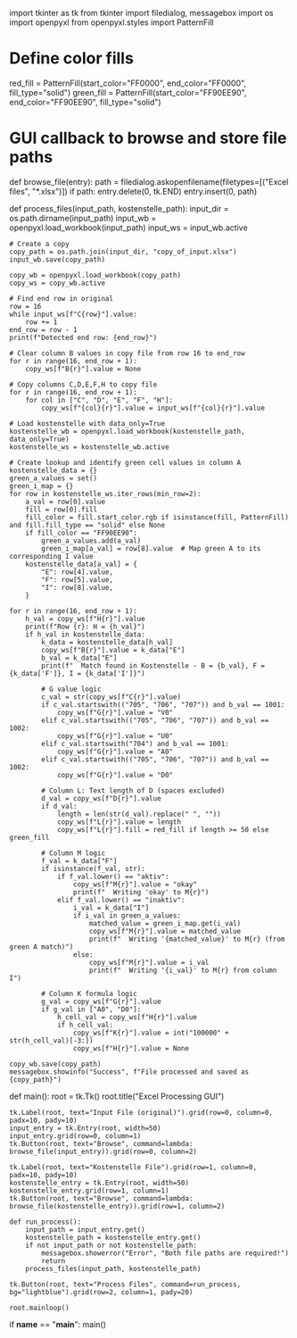 import tkinter as tk
from tkinter import filedialog, messagebox
import os
import openpyxl
from openpyxl.styles import PatternFill

# Define color fills
red_fill = PatternFill(start_color="FF0000", end_color="FF0000", fill_type="solid")
green_fill = PatternFill(start_color="FF90EE90", end_color="FF90EE90", fill_type="solid")

# GUI callback to browse and store file paths
def browse_file(entry):
    path = filedialog.askopenfilename(filetypes=[("Excel files", "*.xlsx")])
    if path:
        entry.delete(0, tk.END)
        entry.insert(0, path)

def process_files(input_path, kostenstelle_path):
    input_dir = os.path.dirname(input_path)
    input_wb = openpyxl.load_workbook(input_path)
    input_ws = input_wb.active

    # Create a copy
    copy_path = os.path.join(input_dir, "copy_of_input.xlsx")
    input_wb.save(copy_path)

    copy_wb = openpyxl.load_workbook(copy_path)
    copy_ws = copy_wb.active

    # Find end row in original
    row = 16
    while input_ws[f"C{row}"].value:
        row += 1
    end_row = row - 1
    print(f"Detected end row: {end_row}")

    # Clear column B values in copy file from row 16 to end_row
    for r in range(16, end_row + 1):
        copy_ws[f"B{r}"].value = None

    # Copy columns C,D,E,F,H to copy file
    for r in range(16, end_row + 1):
        for col in ["C", "D", "E", "F", "H"]:
            copy_ws[f"{col}{r}"].value = input_ws[f"{col}{r}"].value

    # Load kostenstelle with data_only=True
    kostenstelle_wb = openpyxl.load_workbook(kostenstelle_path, data_only=True)
    kostenstelle_ws = kostenstelle_wb.active

    # Create lookup and identify green cell values in column A
    kostenstelle_data = {}
    green_a_values = set()
    green_i_map = {}
    for row in kostenstelle_ws.iter_rows(min_row=2):
        a_val = row[0].value
        fill = row[0].fill
        fill_color = fill.start_color.rgb if isinstance(fill, PatternFill) and fill.fill_type == "solid" else None
        if fill_color == "FF90EE90":
            green_a_values.add(a_val)
            green_i_map[a_val] = row[8].value  # Map green A to its corresponding I value
        kostenstelle_data[a_val] = {
            "E": row[4].value,
            "F": row[5].value,
            "I": row[8].value,
        }

    for r in range(16, end_row + 1):
        h_val = copy_ws[f"H{r}"].value
        print(f"Row {r}: H = {h_val}")
        if h_val in kostenstelle_data:
            k_data = kostenstelle_data[h_val]
            copy_ws[f"B{r}"].value = k_data["E"]
            b_val = k_data["E"]
            print(f"  Match found in Kostenstelle - B = {b_val}, F = {k_data['F']}, I = {k_data['I']}")

            # G value logic
            c_val = str(copy_ws[f"C{r}"].value)
            if c_val.startswith(("705", "706", "707")) and b_val == 1001:
                copy_ws[f"G{r}"].value = "V0"
            elif c_val.startswith(("705", "706", "707")) and b_val == 1002:
                copy_ws[f"G{r}"].value = "U0"
            elif c_val.startswith("704") and b_val == 1001:
                copy_ws[f"G{r}"].value = "A0"
            elif c_val.startswith(("705", "706", "707")) and b_val == 1002:
                copy_ws[f"G{r}"].value = "D0"

            # Column L: Text length of D (spaces excluded)
            d_val = copy_ws[f"D{r}"].value
            if d_val:
                length = len(str(d_val).replace(" ", ""))
                copy_ws[f"L{r}"].value = length
                copy_ws[f"L{r}"].fill = red_fill if length >= 50 else green_fill

            # Column M logic
            f_val = k_data["F"]
            if isinstance(f_val, str):
                if f_val.lower() == "aktiv":
                    copy_ws[f"M{r}"].value = "okay"
                    print(f"  Writing 'okay' to M{r}")
                elif f_val.lower() == "inaktiv":
                    i_val = k_data["I"]
                    if i_val in green_a_values:
                        matched_value = green_i_map.get(i_val)
                        copy_ws[f"M{r}"].value = matched_value
                        print(f"  Writing '{matched_value}' to M{r} (from green A match)")
                    else:
                        copy_ws[f"M{r}"].value = i_val
                        print(f"  Writing '{i_val}' to M{r} from column I")

            # Column K formula logic
            g_val = copy_ws[f"G{r}"].value
            if g_val in ["A0", "D0"]:
                h_cell_val = copy_ws[f"H{r}"].value
                if h_cell_val:
                    copy_ws[f"K{r}"].value = int("100000" + str(h_cell_val)[-3:])
                    copy_ws[f"H{r}"].value = None

    copy_wb.save(copy_path)
    messagebox.showinfo("Success", f"File processed and saved as {copy_path}")

def main():
    root = tk.Tk()
    root.title("Excel Processing GUI")

    tk.Label(root, text="Input File (original)").grid(row=0, column=0, padx=10, pady=10)
    input_entry = tk.Entry(root, width=50)
    input_entry.grid(row=0, column=1)
    tk.Button(root, text="Browse", command=lambda: browse_file(input_entry)).grid(row=0, column=2)

    tk.Label(root, text="Kostenstelle File").grid(row=1, column=0, padx=10, pady=10)
    kostenstelle_entry = tk.Entry(root, width=50)
    kostenstelle_entry.grid(row=1, column=1)
    tk.Button(root, text="Browse", command=lambda: browse_file(kostenstelle_entry)).grid(row=1, column=2)

    def run_process():
        input_path = input_entry.get()
        kostenstelle_path = kostenstelle_entry.get()
        if not input_path or not kostenstelle_path:
            messagebox.showerror("Error", "Both file paths are required!")
            return
        process_files(input_path, kostenstelle_path)

    tk.Button(root, text="Process Files", command=run_process, bg="lightblue").grid(row=2, column=1, pady=20)

    root.mainloop()

if __name__ == "__main__":
    main()
